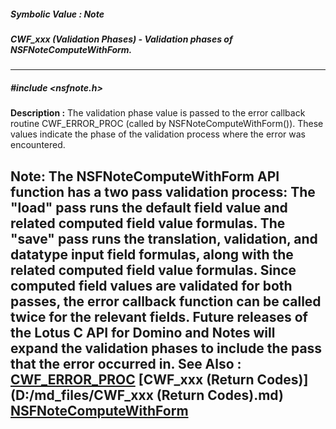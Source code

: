 ##### Symbolic Value : Note
##### CWF_xxx (Validation Phases) - Validation phases of NSFNoteComputeWithForm.
---
##### #include <nsfnote.h>
**Description :**
The validation phase value is passed to the error callback routine 
CWF_ERROR_PROC (called by NSFNoteComputeWithForm()).  These values indicate the 
phase of the validation process where the error was encountered.

Note:
The NSFNoteComputeWithForm API function has a two pass validation process:  The 
"load" pass runs the default field value and related computed field value 
formulas. The "save" pass runs the translation, validation, and datatype input 
field formulas, along with the related computed field value formulas.  Since 
computed field values are validated for both passes, the error callback 
function can be called twice for the relevant fields.   Future releases of the 
Lotus C API for Domino and Notes will expand the validation phases to include 
the pass that the error occurred in.
**See Also :**
[CWF_ERROR_PROC](D:/md_files/CWF_ERROR_PROC.md)
[CWF_xxx (Return Codes)](D:/md_files/CWF_xxx (Return Codes).md)
[NSFNoteComputeWithForm](D:/md_files/NSFNoteComputeWithForm.md)
---
